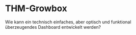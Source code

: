 # THM-Growbox
Wie kann ein technisch einfaches, aber optisch und funktional überzeugendes Dashboard entwickelt werden?
